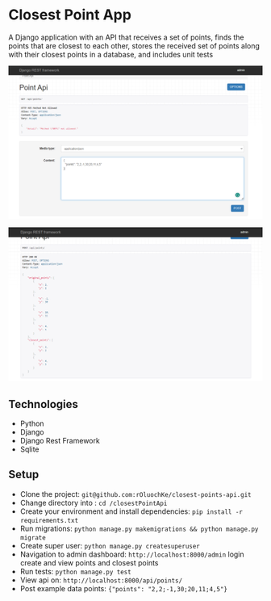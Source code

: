 # Closest Point App

A Django application with an API that receives a set of points, finds the points that are closest to each other, stores the received set of points along with their closest points in a database, and includes unit tests

<p align="center">
  <img src="screenshots/Capture1.PNG" width="800" />
</p>

<p align="center">
  <img src="screenshots/Capture2.PNG" width="800" />
</p>

## Technologies

- Python
- Django
- Django Rest Framework
- Sqlite

## Setup

- Clone the project: `git@github.com:rOluochKe/closest-points-api.git`
- Change directory into : `cd /closestPointApi`
- Create your environment and install dependencies: `pip install -r requirements.txt`
- Run migrations: `python manage.py makemigrations && python manage.py migrate`
- Create super user: `python manage.py createsuperuser`
- Navigation to admin dashboard: `http://localhost:8000/admin` login create and view points and closest points
- Run tests: `python manage.py test`
- View api on: `http://localhost:8000/api/points/`
- Post example data points: `{"points": "2,2;-1,30;20,11;4,5"}`
